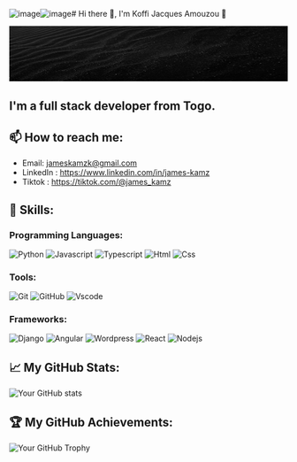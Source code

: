 ![image](https://github.com/JamesKamz/JamesKamz/assets/81109024/dd9d01b9-f770-4188-a907-b850ebcb756c)![image](https://github.com/JamesKamz/JamesKamz/assets/81109024/28279893-11f9-404b-a38d-65c7b17a6a5b)# Hi there 👋, I'm Koffi Jacques Amouzou 🚀

<!-- ![background](https://github.com/JamesKamz/JamesKamz/blob/main/adrien-olichon-RCAhiGJsUUE-unsplash.jpg) -->
<img src="https://github.com/JamesKamz/JamesKamz/blob/main/adrien-olichon-RCAhiGJsUUE-unsplash.jpg" width="100%" height="100">

## I'm a full stack developer from Togo.

## 📫 How to reach me:
- Email: jameskamzk@gmail.com
- LinkedIn : https://www.linkedin.com/in/james-kamz
- Tiktok :  https://tiktok.com/@james_kamz

## 💼 Skills:

### Programming Languages: 
![Python](https://img.shields.io/badge/-Python-black?style=flat-square&logo=Python)
![Javascript](https://img.shields.io/badge/-JavaScript-black?style=flat-square&logo=javascript)
![Typescript](https://img.shields.io/badge/-Typescript-black?style=flat-square&logo=Typescript)
![Html](https://img.shields.io/badge/-Html-black?style=flat-square&logo=Html)
![Css](https://img.shields.io/badge/-Css-black?style=flat-square&logo=Css)

 

### Tools: 
![Git](https://img.shields.io/badge/-Git-black?style=flat-square&logo=git)
![GitHub](https://img.shields.io/badge/-GitHub-181717?style=flat-square&logo=github)
![Vscode](https://img.shields.io/badge/-Vscode-181717?style=flat-square&logo=vscode)

### Frameworks: 
![Django](https://img.shields.io/badge/-Django-black?style=flat-square&logo=django)
![Angular](https://img.shields.io/badge/-Angular-black?style=flat-square&logo=angular)
![Wordpress](https://img.shields.io/badge/-Wordpress-black?style=flat-square&logo=wordpress)
![React](https://img.shields.io/badge/-React-black?style=flat-square&logo=react)
![Nodejs](https://img.shields.io/badge/-Nodejs-black?style=flat-square&logo=Node.js)

## 📈 My GitHub Stats:

![Your GitHub stats](https://github-readme-stats.vercel.app/api?username=jameskamz&show_icons=true)

## 🏆 My GitHub Achievements:

![Your GitHub Trophy](https://github-profile-trophy.vercel.app/?username=jameskamz&column=7)


<!--
**JamesKamz/JamesKamz** is a ✨ _special_ ✨ repository because its `README.md` (this file) appears on your GitHub profile.

Here are some ideas to get you started:

- 🔭 I’m currently working on ...
- 🌱 I’m currently learning ...
- 👯 I’m looking to collaborate on ...
- 🤔 I’m looking for help with ...
- 💬 Ask me about ...
- 📫 How to reach me: ...
- 😄 Pronouns: ...
- ⚡ Fun fact: ...
-->
